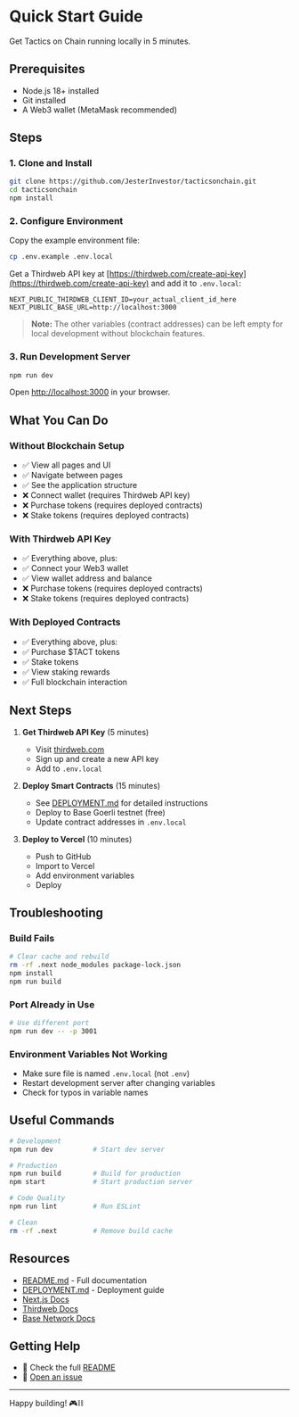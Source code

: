 # Quick Start Guide

Get Tactics on Chain running locally in 5 minutes.

## Prerequisites

- Node.js 18+ installed
- Git installed
- A Web3 wallet (MetaMask recommended)

## Steps

### 1. Clone and Install

```bash
git clone https://github.com/JesterInvestor/tacticsonchain.git
cd tacticsonchain
npm install
```

### 2. Configure Environment

Copy the example environment file:

```bash
cp .env.example .env.local
```

Get a Thirdweb API key at [https://thirdweb.com/create-api-key](https://thirdweb.com/create-api-key) and add it to `.env.local`:

```env
NEXT_PUBLIC_THIRDWEB_CLIENT_ID=your_actual_client_id_here
NEXT_PUBLIC_BASE_URL=http://localhost:3000
```

> **Note:** The other variables (contract addresses) can be left empty for local development without blockchain features.

### 3. Run Development Server

```bash
npm run dev
```

Open [http://localhost:3000](http://localhost:3000) in your browser.

## What You Can Do

### Without Blockchain Setup
- ✅ View all pages and UI
- ✅ Navigate between pages
- ✅ See the application structure
- ❌ Connect wallet (requires Thirdweb API key)
- ❌ Purchase tokens (requires deployed contracts)
- ❌ Stake tokens (requires deployed contracts)

### With Thirdweb API Key
- ✅ Everything above, plus:
- ✅ Connect your Web3 wallet
- ✅ View wallet address and balance
- ❌ Purchase tokens (requires deployed contracts)
- ❌ Stake tokens (requires deployed contracts)

### With Deployed Contracts
- ✅ Everything above, plus:
- ✅ Purchase $TACT tokens
- ✅ Stake tokens
- ✅ View staking rewards
- ✅ Full blockchain interaction

## Next Steps

1. **Get Thirdweb API Key** (5 minutes)
   - Visit [thirdweb.com](https://thirdweb.com/create-api-key)
   - Sign up and create a new API key
   - Add to `.env.local`

2. **Deploy Smart Contracts** (15 minutes)
   - See [DEPLOYMENT.md](./DEPLOYMENT.md) for detailed instructions
   - Deploy to Base Goerli testnet (free)
   - Update contract addresses in `.env.local`

3. **Deploy to Vercel** (10 minutes)
   - Push to GitHub
   - Import to Vercel
   - Add environment variables
   - Deploy

## Troubleshooting

### Build Fails
```bash
# Clear cache and rebuild
rm -rf .next node_modules package-lock.json
npm install
npm run build
```

### Port Already in Use
```bash
# Use different port
npm run dev -- -p 3001
```

### Environment Variables Not Working
- Make sure file is named `.env.local` (not `.env`)
- Restart development server after changing variables
- Check for typos in variable names

## Useful Commands

```bash
# Development
npm run dev          # Start dev server

# Production
npm run build        # Build for production
npm start            # Start production server

# Code Quality
npm run lint         # Run ESLint

# Clean
rm -rf .next         # Remove build cache
```

## Resources

- [README.md](./README.md) - Full documentation
- [DEPLOYMENT.md](./DEPLOYMENT.md) - Deployment guide
- [Next.js Docs](https://nextjs.org/docs)
- [Thirdweb Docs](https://portal.thirdweb.com/)
- [Base Network Docs](https://docs.base.org/)

## Getting Help

- 📖 Check the full [README](./README.md)
- 🐛 [Open an issue](https://github.com/JesterInvestor/tacticsonchain/issues)

---

Happy building! 🎮⛓️
